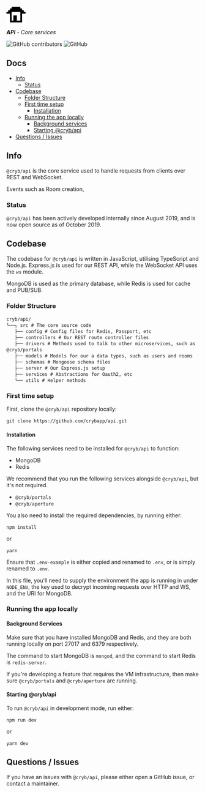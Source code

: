 ![Cryb OSS](.github/cryb.png "Cryb OSS Logo")

_**API** - Core services_

![GitHub contributors](https://img.shields.io/github/contributors/crybapp/api) ![GitHub](https://img.shields.io/github/license/crybapp/api)

## Docs
* [Info](#info)
    * [Status](#status)
* [Codebase](#codebase)
    * [Folder Structure](#folder-structure)
    * [First time setup](#first-time-setup)
        * [Installation](#installation)
    * [Running the app locally](#running-the-app-locally)
        * [Background services](#background-services)
        * [Starting @cryb/api](#starting-@cryb/api)
* [Questions / Issues](#questions-/-issues)

## Info
`@cryb/api` is the core service used to handle requests from clients over REST and WebSocket.

Events such as Room creation, 

### Status
`@cryb/api` has been actively developed internally since August 2019, and is now open source as of October 2019.

## Codebase
The codebase for `@cryb/api` is written in JavaScript, utilising TypeScript and Node.js. Express.js is used for our REST API, while the WebSocket API uses the `ws` module.

MongoDB is used as the primary database, while Redis is used for cache and PUB/SUB.

### Folder Structure
```
cryb/api/
└──┐ src # The core source code
   ├── config # Config files for Redis, Passport, etc
   ├── controllers # Our REST route controller files
   ├── drivers # Methods used to talk to other microservices, such as @cryb/portals
   ├── models # Models for our a data types, such as users and rooms
   ├── schemas # Mongoose schema files
   ├── server # Our Express.js setup
   ├── services # Abstractions for Oauth2, etc
   └── utils # Helper methods
```

### First time setup
First, clone the `@cryb/api` repository locally:

```
git clone https://github.com/crybapp/api.git
```

#### Installation
The following services need to be installed for `@cryb/api` to function:

* MongoDB
* Redis

We recommend that you run the following services alongside `@cryb/api`, but it's not required.
* `@cryb/portals`
* `@cryb/aperture`

You also need to install the required dependencies, by running either:

```
npm install
```
or
```
yarn
```

Ensure that `.env-example` is either copied and renamed to `.env`, or is simply renamed to `.env`.

In this file, you'll need to supply the environment the app is running in under `NODE_ENV`, the key used to decrypt incoming requests over HTTP and WS, and the URI for MongoDB.

### Running the app locally

#### Background Services
Make sure that you have installed MongoDB and Redis, and they are both running locally on port 27017 and 6379 respectively.

The command to start MongoDB is `mongod`, and the command to start Redis is `redis-server`.

If you're developing a feature that requires the VM infrastructure, then make sure `@cryb/portals` and `@cryb/aperture` are running.

#### Starting @cryb/api
To run `@cryb/api` in development mode, run either:

```
npm run dev
```
or
```
yarn dev
```

## Questions / Issues

If you have an issues with `@cryb/api`, please either open a GitHub issue, or contact a maintainer.